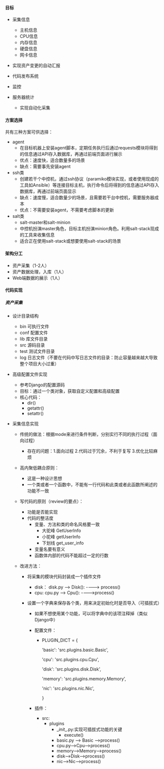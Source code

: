 #### 目标

+ 采集信息
  + 主机信息
  + CPU信息
  + 内存信息
  + 硬盘信息
  + 网卡信息

+ 实现资产变更的自动汇报

+ 代码发布系统
+ 监控
+ 服务器统计
  + 实现自动化采集

#### 方案选择

共有三种方案可供选择：

+ agent
  + 在目标机器上安装agent脚本，定期任务执行后通过requests模块将得到的信息通过API存入数据库，再通过前端页面进行展示
  + 优点：速度快，适合数量多的场景
  + 缺点：需要事先安装agent
+ ssh类
  + 创建若干个中控机，通过ssh协议（paramiko模块实现，或者使用现成的工具如Ansible）等连接目标主机，执行命令后将得到的信息通过API存入数据库，再通过前端页面显示
  + 缺点：速度慢，适合数量少的场景，且需要若干台中控机，需要服务器成本
  + 优点：不需要安装agent，不需要考虑脚本的更新
+ salt类
  + salt-master和salt-minion
  + 中控机扮演master角色，目标主机扮演minion角色。利用salt-stack现成的工具来收集信息
  + 适合正在使用salt-stack或想要使用salt-stack的场景

#### 架构分工

+ 资产采集（1-2人）
+ 资产数据处理，入库（1人）
+ Web端数据的展示（1人）

#### 代码实现

##### 资产采集

+ 设计目录结构
  + bin   可执行文件
  + conf  配置文件
  + lib     库文件目录
  + src    源码目录
  + test   测试文件目录
  + log    日志文件（不要在代码中写日志文件的目录：防止容量越来越大导致整个项目大小过重）
+ 高级配置文件实现
  + 参考Django的配置源码
  + 目标：通过一个类对象，获取自定义配置和高级配置
  + 核心代码：
    + dir()
    + getattr()
    + setattr()

+ 采集信息实现

  + 传统的做法：根据mode来进行条件判断，分别实行不同的执行过程（面向过程）

    + 存在的问题：1.面向过程 2.代码过于冗余，不利于复写 3.优化比较麻烦

  + 高内聚低耦合原则：

    + 这是一种设计思想
    + 一个类或者一个函数中，不能有一行代码和此类或者此函数所阐述的功能不一致

  + 写代码的原则（review的要点）：

    + 功能是否能实现
    + 代码的整洁度
      + 变量、方法和类的命名风格要一致
        + 大驼峰 GetUserInfo
        + 小驼峰 getUserInfo
        + 下划线 get_user_info
      + 变量名要有意义
      + 函数体内部的代码不能超过一定的行数

  + 改进方法：

    + 将采集的模块代码封装成一个插件文件

      + disk： disk.py -->  Disk():  ----> process()
      + cpu:     cpu.py -->   Cpu():  ---->process()

    + 设置一个字典来保存各个类，用来决定初始化时是否导入（可插拔式）

      + 如果不想使用某个功能，可以将字典中的该项注释掉（类似Django中）

      + 配置文件：

        + PLUGIN_DICT = {

            'basic': 'src.plugins.basic.Basic',

            'cpu': 'src.plugins.cpu.Cpu',

            'disk': 'src.plugins.disk.Disk',

            'memory': 'src.plugins.memory.Memory',

            'nic': 'src.plugins.nic.Nic',

          }

      + 插件：

        + src:
          + plugins
            + \__init__.py:实现可插拔式功能的关键
              + execute()
            + basic.py --> Basic -->process()
            + cpu.py-->Cpu-->process()
            + memory-->Memory-->process()
            + disk-->Disk-->process()
            + nic-->Nic-->process()

